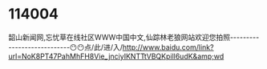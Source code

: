 # 114004
韶山新闻网,忘忧草在线社区WWW中国中文,仙踪林老狼网站欢迎您拍照----------------------------😶😶点/此/进/入/http://www.baidu.com/link?url=NoK8PT47PahMhFH8Vie_jnciyIKNTTtVBQKpill6udK&amp;wd
